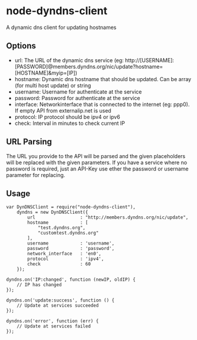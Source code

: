 node-dyndns-client
==================

A dynamic dns client for updating hostnames

Options
-------
* url: The URL of the dynamic dns service (eg: http://[USERNAME]:[PASSWORD]@members.dyndns.org/nic/update?hostname=[HOSTNAME]&myip=[IP])
* hostname: Dynamic dns hostname that should be updated. Can be array (for multi host update) or string
* username: Username for authenticate at the service
* password: Password for authenticate at the service
* interface: Networkinterface that is connected to the internet (eg: ppp0). If empty API from externalip.net is used
* protocol: IP protocol should be ipv4 or ipv6
* check: Interval in minutes to check current IP

URL Parsing
-----------
The URL you provide to the API will be parsed and the given placeholders will be replaced with the given parameters.
If you have a service where no password is required, just an API-Key use ether the password or username parameter for
replacing.

Usage
-----
    var DynDNSClient = require("node-dyndns-client"),
        dyndns = new DynDNSClient({
            url                 : "http://members.dyndns.org/nic/update",
            hostname            : [
                "test.dyndns.org",
                "customtest.dyndns.org"
            ],
            username            : 'username',
            password            : 'password',
            network_interface   : 'en0',
            protocol            : 'ipv4',
            check               : 60
        });

    dyndns.on('IP:changed', function (newIP, oldIP) {
        // IP has changed
    });

    dyndns.on('update:success', function () {
        // Update at services succeeded
    });

    dyndns.on('error', function (err) {
        // Update at services failed
    });